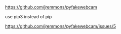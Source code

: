 ---
---
https://github.com/jremmons/pyfakewebcam

use pip3 instead of pip

https://github.com/jremmons/pyfakewebcam/issues/5